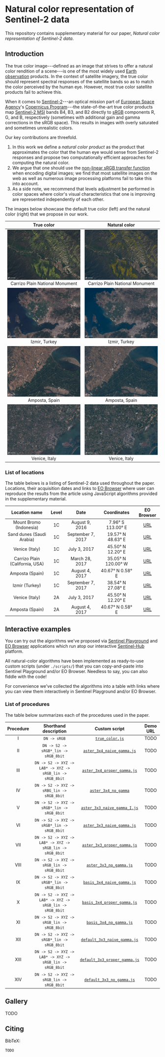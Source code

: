 # Natural color representation of Sentinel-2 data

This repository contains supplementary material for our paper, _Natural color representation of Sentinel-2 data_.

## Introduction

The true color image---defined as an image that strives to offer a natural color rendition of a scene---is one of the most widely used [Earth observation](https://en.wikipedia.org/wiki/Earth_observation) products. In the context of satellite imagery, the true color should represent spectral responses of the satellite bands so as to match the color perceived by the human eye. However, most true color satellite products fail to achieve this.

When it comes to [Sentinel-2](https://sentinel.esa.int/web/sentinel/missions/sentinel-2)---an optical mission part of [European Space Agency](http://www.esa.int/ESA)'s [Copernicus Program](http://www.esa.int/Our_Activities/Observing_the_Earth/Copernicus)---the state-of-the-art true color products map [Sentinel-2 MSI](https://earth.esa.int/web/sentinel/technical-guides/sentinel-2-msi/msi-instrument) bands B4, B3, and B2 directly to [sRGB](https://en.wikipedia.org/wiki/SRGB) components R, G, and B, respectively (sometimes with additional gain and gamma corrections in the sRGB space). This results in images with overly saturated and sometimes unrealistic colors.


<!--
The images below illustrate this. On the left is a true color composite of Africa, taken from [ESA Space in Images](http://www.esa.int/spaceinimages/Images/2016/05/African_mosaic); on the right is the same scene processed by NASA from MODIS data.

African mosaic                                 | NASA Blue Marble
:------------------------------------------------:|:----------------:
![](figures/African_mosaic_ESA.jpg) (c) ESA; Brockmann Consult; Université catholique de Louvain              | ![](figures/Blue_Marble_NG_July_2004_Africa.jpg) (c) NASA
-->

Our key contributions are threefold.
1. In this work we define a _natural color product_ as the product that approximates the color that the human eye would sense from Sentinel-2 responses and propose two computationally efficient approaches for computing the natural color.
2. We argue that one should use the [non-linear sRGB transfer function](https://en.wikipedia.org/wiki/SRGB#The_sRGB_transfer_function_.28.22gamma.22.29) when encoding digital images; we find that most satellite images on the web as well as numerous image processing platforms fail to take this into account.
3. As a side note, we recommend that levels adjustment be performed in color spaces where color's visual characteristics that one is improving are represented independently of each other.

The images below showcase the default true color (left) and the natural color (right) that we propose in our work.

True color | Natural color
:---------:|:-------------:
![](./figures/carrizo/true_color.jpg) Carrizo Plain National Monument | ![](./figures/carrizo/3x3_aster_proper_gamma_solar.jpg) Carrizo Plain National Monument
![](./figures/izmir/true_color.jpg) Izmir, Turkey | ![](./figures/izmir/3x3_aster_proper_gamma_solar.jpg) Izmir, Turkey
![](./figures/amposta/l1c_true_color.jpg) Amposta, Spain | ![](./figures/amposta/l1c_3x3_aster_proper_gamma_solar.jpg) Amposta, Spain
![](./figures/venice/l1c_true_color.jpg) Venice, Italy | ![](./figures/venice/l1c_3x3_aster_proper_gamma_solar.jpg) Venice, Italy

### List of locations

The table belows is a listing of Sentinel-2 data used throughout the paper. Locations, their acquisition dates and links to  [EO Browser](https://apps.sentinel-hub.com/eo-browser/) where user can reproduce the results from the article using JavaScript algorithms provided in the supplementary material.

Location name | Level | Date | Coordinates | EO Browser
:------------:|:-----:|:----:|:-----------:|:----------:
Mount Bromo (Indonesia) | 1C | August 9, 2016 | 7.96° S 113.00° E | [URL](http://apps.sentinel-hub.com/eo-browser/#lat=-7.964377531436546&lng=112.9960584640503&zoom=14&datasource=Sentinel-2%20L1C&time=2016-08-09&preset=1_TRUE_COLOR)
Sand dunes (Saudi Arabia) | 1C | September 7, 2017 | 19.57° N 48.63° E | [URL](http://apps.sentinel-hub.com/eo-browser/#lat=19.574347451922222&lng=48.62617492675781&zoom=12&datasource=Sentinel-2%20L1C&time=2017-09-07&preset=1_TRUE_COLOR)
Venice (Italy) | 1C | July 3, 2017 | 45.50° N 12.20° E | [URL](http://apps.sentinel-hub.com/eo-browser/#lat=45.49816553360498&lng=12.196369171142578&zoom=12&datasource=Sentinel-2%20L1C&time=2017-07-03&preset=1_TRUE_COLOR)
Carrizo Plain (California, USA) | 1C | March 28, 2017 | 35.05° N 120.00° W | [URL](http://apps.sentinel-hub.com/eo-browser/#lat=35.05&lng=-119.89999999999998&zoom=12&datasource=Sentinel-2%20L1C&time=2017-03-28&preset=1_TRUE_COLOR)
Amposta (Spain) | 1C | August 4, 2017 | 40.67° N 0.58° E | [URL](http://apps.sentinel-hub.com/eo-browser/#lat=40.670222795307346&lng=0.5790138244628906&zoom=12&datasource=Sentinel-2%20L1C&time=2017-08-04&preset=1_TRUE_COLOR)
Izmir (Turkey) | 1C | September 7, 2017 | 38.54° N 27.08° E | [URL](http://apps.sentinel-hub.com/eo-browser/#lat=38.53903559101298&lng=27.077178955078125&zoom=11&datasource=Sentinel-2%20L1C&time=2017-08-31&preset=1_TRUE_COLOR)
Venice (Italy) | 2A | July 3, 2017 | 45.50° N 12.20° E | [URL](http://apps.sentinel-hub.com/eo-browser/#lat=45.49816553360498&lng=12.196369171142578&zoom=12&datasource=Sentinel-2%20L2A&time=2017-07-03&preset=1_TRUE_COLOR)
Amposta (Spain) | 2A | August 4, 2017 | 40.67° N 0.58° E | [URL](http://apps.sentinel-hub.com/eo-browser/#lat=40.670222795307346&lng=0.5790138244628906&zoom=12&datasource=Sentinel-2%20L2A&time=2017-08-04&preset=1_TRUE_COLOR)


## Interactive examples

You can try out the algorithms we've proposed via [Sentinel Playground](apps.sentinel-hub.com/sentinel-playground/) and [EO Browser](apps.sentinel-hub.com/eo-browser/) applications which run atop our interactive [Sentinel-Hub](http://sentinel-hub.com/) platform.

All natural-color algorithms have been implemented as ready-to-use custom scripts (under `./scripts/`) that you can copy-and-paste into Sentinel Playground and/or EO Browser. Needless to say, you can also fiddle with the code!

For convenience we've collected the algorithms into a table with links where you can view them interactively in Sentinel Playground and/or EO Browser.

### List of procedures

The table below summarizes each of the procedures used in the paper.

Procedure | Shorthand description | Custom script |  Demo URL
:---:|:------------------:|:------:|:---------------:
I | `DN -> sRGB` | [`true_color.js`](./scripts/true_color.js) | TODO
II | `DN -> S2 -> sRGB*_lin -> sRGB_8bit` | [`aster_3x4_naive_gamma.js`](./scripts/aster_3x4_naive_gamma.js) | TODO
III | `DN -> S2 -> XYZ -> LAB* -> XYZ -> sRGB_lin -> sRGB_8bit` | [`aster_3x4_proper_gamma.js`](./scripts/aster_3x4_proper_gamma.js) | TODO
IV | `DN -> S2 -> XYZ -> sRBG_lin -> sRGB_8bit` | [`aster_3x4_no_gamma`](./scripts/aster_3x4_no_gamma.js) | TODO
V | `DN -> S2 -> XYZ -> sRGB*_lin -> sRGB_8bit` | [`aster_3x3_naive_gamma_I.js`](./scripts/aster_3x3_naive_gamma_I.js) | TODO
VI | `DN -> S2 -> XYZ -> sRGB*_lin -> sRGB_8bit` | [`aster_3x3_naive_gamma.js`](./scripts/aster_3x3_naive_gamma.js) | TODO
VII | `DN -> S2 -> XYZ -> LAB* -> XYZ -> sRGB_lin -> sRGB_8bit` | [`aster_3x3_proper_gamma.js`](./scripts/aster_3x3_proper_gamma.js) | TODO
VIII | `DN -> S2 -> XYZ -> sRGB_lin -> sRGB_8bit` | [`aster_3x3_no_gamma.js`](./scripts/aster_3x3_no_gamma.js) | TODO
IX | `DN -> S2 -> XYZ -> sRGB*_lin -> sRGB_8bit` | [`basis_3x4_naive_gamma.js`](./scripts/basis_3x4_naive_gamma.js) | TODO
X | `DN -> S2 -> XYZ -> LAB* -> XYZ -> sRGB_lin -> sRGB_8bit` | [`basis_3x4_proper_gamma.js`](./scripts/basis_3x4_proper_gamma.js) | TODO
XI | `DN -> S2 -> XYZ -> sRGB_lin -> sRGB_8bit` | [`basis_3x4_no_gamma.js`](./scripts/basis_3x4_no_gamma.js) | TODO
XII | `DN -> S2 -> XYZ -> sRGB*_lin -> sRGB_8bit` | [`default_3x3_naive_gamma.js`](./scripts/default_3x3_naive_gamma.js) | TODO
XIII | `DN -> S2 -> XYZ -> LAB* -> XYZ -> sRGB_lin -> sRGB_8bit` | [`default_3x3_proper_gamma.js`](./scripts/default_3x3_proper_gamma.js) | TODO
XIV | `DN -> S2 -> XYZ -> sRGB_lin -> sRGB_8bit` | [`default_3x3_no_gamma.js`](./scripts/default_3x3_no_gamma.js) | TODO

## Gallery
TODO

## Citing
BibTeX:
```
TODO
```
